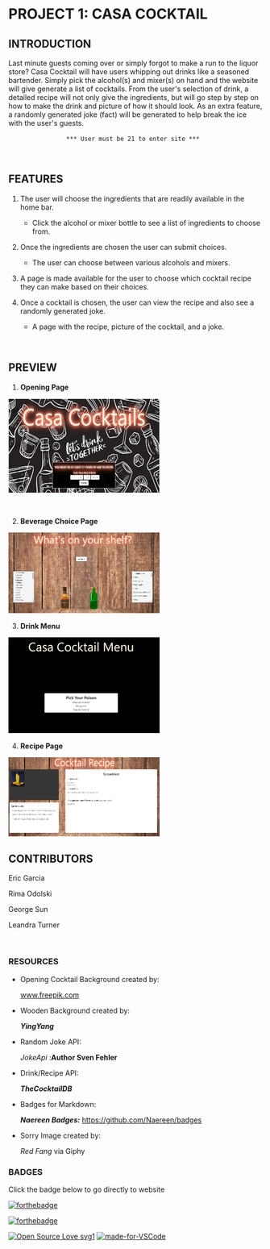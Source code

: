 # PROJECT 1: CASA COCKTAIL

## INTRODUCTION
Last minute guests coming over or simply forgot to make a run to the liquor store?
Casa Cocktail will have users whipping out drinks like a seasoned bartender. Simply pick the alcohol(s) and mixer(s) on hand and the website will give generate a list of cocktails. From the user's selection of drink, a detailed recipe will not only give the ingredients, but will go step by step on how to make the drink and picture of how it should look. As an extra feature, a randomly generated joke (fact) will be generated to help break the ice with the user's guests.

                    *** User must be 21 to enter site ***
<br>

## FEATURES
1. The user will choose the ingredients that are readily available in the home bar.

    * Click the alcohol or mixer bottle to see a list of ingredients to choose from.

2. Once the ingredients are chosen the user can submit choices.
    * The user can choose between various alcohols and mixers.
3. A page is made available for the user to choose which cocktail recipe they can make based on their choices.

4. Once a cocktail is chosen, the user can view the recipe and also see a randomly generated joke.
    * A page with the recipe, picture of the cocktail, and a joke.

<br>

## PREVIEW

1. **Opening Page**

![image](assests/opening_page.jpg)

<br>

2. **Beverage Choice Page**

![image](assests/pick_options.jpg)
<br>

3. **Drink Menu**

![image](assests/pick_drink.jpg)

4. **Recipe Page**

![image](assests/drink_recipe.jpg)
<br>

## CONTRIBUTORS


Eric Garcia

Rima Odolski

George Sun

Leandra Turner

<br>

### RESOURCES

* Opening Cocktail Background created by:

     www.freepik.com

* Wooden Background created by:

  ***YingYang***

* Random Joke API:  

    *JokeApi* :**Author Sven Fehler**

* Drink/Recipe API: 

    ***TheCocktailDB***

* Badges for Markdown: 

    ***Naereen Badges:*** https://github.com/Naereen/badges
    <br>

* Sorry Image created by: 
   
   *Red Fang* via Giphy
### BADGES

Click the badge below to go directly to website

[![forthebadge](https://forthebadge.com/images/badges/check-it-out.svg)](https://rimaodolski.github.io/Casa-Cocktail)

[![forthebadge](https://forthebadge.com/images/badges/made-with-javascript.svg)](https://forthebadge.com)

[![Open Source Love svg1](https://badges.frapsoft.com/os/v1/open-source.svg?v=103)](https://github.com/ellerbrock/open-source-badges/)
[![made-for-VSCode](https://img.shields.io/badge/Made%20for-VSCode-1f425f.svg)](https://code.visualstudio.com/)



